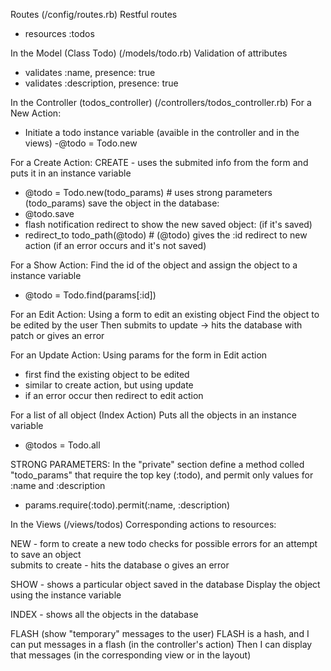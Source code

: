 
Routes (/config/routes.rb)
Restful routes
- resources :todos 


In the Model (Class Todo) (/models/todo.rb)
Validation of attributes
- validates :name, presence: true
- validates :description, presence: true


In the Controller (todos_controller) (/controllers/todos_controller.rb)
For a New Action:
- Initiate a todo instance variable (avaible in the controller and in the views)
-@todo = Todo.new

For a Create Action:
CREATE - uses the submited info from the form and puts it in an instance variable
- @todo = Todo.new(todo_params) # uses strong parameters (todo_params)
save the object in the database:
- @todo.save
- flash notification
redirect to show the new saved object: (if it's saved)
- redirect_to todo_path(@todo) # (@todo) gives the :id
redirect to new action (if an error occurs and it's not saved)

For a Show Action:
Find the id of the object and assign the object to a instance variable
- @todo = Todo.find(params[:id])

For an Edit Action:
Using a form to edit an existing object
Find the object to be edited by the user
Then submits to update -> hits the database with patch or gives an error

For an Update Action:
Using params for the form in Edit action
- first find the existing object to be edited
- similar to create action, but using update
- if an error occur then redirect to edit action

For a list of all object (Index Action)
Puts all the objects in an instance variable
- @todos = Todo.all


STRONG PARAMETERS:
In the "private" section define a method colled "todo_params" that require
the top key (:todo), and permit only values for :name and :description
- params.require(:todo).permit(:name, :description)



In the Views (/views/todos)
Corresponding actions to resources:

 NEW - form to create a new todo
checks for possible errors for an attempt to save an object  
submits to create - hits the database o gives an error

SHOW - shows a particular object saved in the database
Display the object using the instance variable 

INDEX - shows all the objects in the database


FLASH (show "temporary" messages to the user)
FLASH is a hash, and I can put messages in a flash (in the controller's action)
Then I can display that messages (in the corresponding view or in the  layout)

